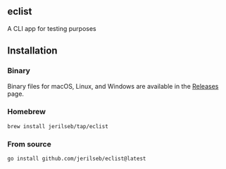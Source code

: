 ## eclist

A CLI app for testing purposes

## Installation

### Binary
Binary files for macOS, Linux, and Windows are available in the [Releases](https://github.com/jerilseb/eclist/releases) page.

### Homebrew

```
brew install jerilseb/tap/eclist
```

### From source
```
go install github.com/jerilseb/eclist@latest
```
